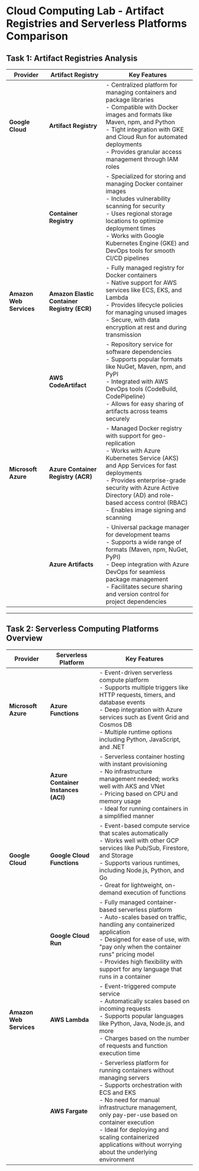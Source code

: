 # Cloud Computing Lab - Artifact Registries and Serverless Platforms Comparison

## Task 1: Artifact Registries Analysis

| Provider       | Artifact Registry                     | Key Features |
| -------------- | ------------------------------------- | ------------ |
| **Google Cloud**| **Artifact Registry**                | - Centralized platform for managing containers and package libraries<br>- Compatible with Docker images and formats like Maven, npm, and Python<br>- Tight integration with GKE and Cloud Run for automated deployments<br>- Provides granular access management through IAM roles |
|               | **Container Registry**                | - Specialized for storing and managing Docker container images<br>- Includes vulnerability scanning for security<br>- Uses regional storage locations to optimize deployment times<br>- Works with Google Kubernetes Engine (GKE) and DevOps tools for smooth CI/CD pipelines |
| **Amazon Web Services** | **Amazon Elastic Container Registry (ECR)** | - Fully managed registry for Docker containers<br>- Native support for AWS services like ECS, EKS, and Lambda<br>- Provides lifecycle policies for managing unused images<br>- Secure, with data encryption at rest and during transmission |
|                | **AWS CodeArtifact**                 | - Repository service for software dependencies<br>- Supports popular formats like NuGet, Maven, npm, and PyPI<br>- Integrated with AWS DevOps tools (CodeBuild, CodePipeline)<br>- Allows for easy sharing of artifacts across teams securely |
| **Microsoft Azure**| **Azure Container Registry (ACR)** | - Managed Docker registry with support for geo-replication<br>- Works with Azure Kubernetes Service (AKS) and App Services for fast deployments<br>- Provides enterprise-grade security with Azure Active Directory (AD) and role-based access control (RBAC)<br>- Enables image signing and scanning |
|                | **Azure Artifacts**                  | - Universal package manager for development teams<br>- Supports a wide range of formats (Maven, npm, NuGet, PyPI)<br>- Deep integration with Azure DevOps for seamless package management<br>- Facilitates secure sharing and version control for project dependencies |

---

## Task 2: Serverless Computing Platforms Overview

| Provider       | Serverless Platform                   | Key Features |
| -------------- | ------------------------------------- | ------------ |
| **Microsoft Azure**| **Azure Functions**               | - Event-driven serverless compute platform<br>- Supports multiple triggers like HTTP requests, timers, and database events<br>- Deep integration with Azure services such as Event Grid and Cosmos DB<br>- Multiple runtime options including Python, JavaScript, and .NET |
|                | **Azure Container Instances (ACI)**  | - Serverless container hosting with instant provisioning<br>- No infrastructure management needed; works well with AKS and VNet<br>- Pricing based on CPU and memory usage<br>- Ideal for running containers in a simplified manner |
| **Google Cloud**| **Google Cloud Functions**           | - Event-based compute service that scales automatically<br>- Works well with other GCP services like Pub/Sub, Firestore, and Storage<br>- Supports various runtimes, including Node.js, Python, and Go<br>- Great for lightweight, on-demand execution of functions |
|                | **Google Cloud Run**                 | - Fully managed container-based serverless platform<br>- Auto-scales based on traffic, handling any containerized application<br>- Designed for ease of use, with "pay only when the container runs" pricing model<br>- Provides high flexibility with support for any language that runs in a container |
| **Amazon Web Services**| **AWS Lambda**                | - Event-triggered compute service<br>- Automatically scales based on incoming requests<br>- Supports popular languages like Python, Java, Node.js, and more<br>- Charges based on the number of requests and function execution time |
|                | **AWS Fargate**                      | - Serverless platform for running containers without managing servers<br>- Supports orchestration with ECS and EKS<br>- No need for manual infrastructure management, only pay-per-use based on container execution<br>- Ideal for deploying and scaling containerized applications without worrying about the underlying environment |


